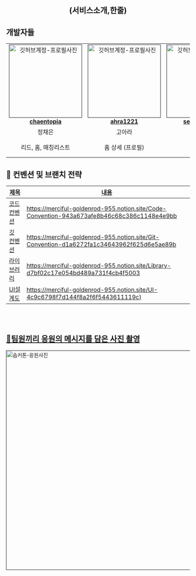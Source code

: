 <div align="center">

<h2> (서비스소개,한줄) </h2>

<!-- <img src=""  alt="서비스대표-이미지" /> -->

</div>

<h2> 개발자들 </h2>

<table align="center">
    <tr align="center">
        <td style="min-width: 150px;">
            <a href="">
                <img src="https://github.com/32nd-GO-SOPT-SOPKATHON-11/SOPKATHON-11-iOS/assets/109775321/88f93653-0282-4d13-8d1c-47e503b97ec3" width="200" alt="깃허브계정-프로필사진">
              <br />
              <b>chaentopia</b>
            </a>
        </td>
      <td style="min-width: 150px;">
            <a href="">
              <img src="https://github.com/32nd-GO-SOPT-SOPKATHON-11/SOPKATHON-11-iOS/assets/109775321/9b998867-c824-47d9-bdb1-51edad1ede65" width="200" alt="깃허브계정-프로필사진">
              <br />
              <b> ahra1221</b>
            </a>
        </td>
      <td style="min-width: 150px;">
            <a href="">
              <img src="https://github.com/32nd-GO-SOPT-SOPKATHON-11/SOPKATHON-11-iOS/assets/109775321/1efffa16-3275-48fe-b8f1-edfff5c262ed" width="200" alt="깃허브계정-프로필사진">
              <br />
              <b>seongmin221</b>
            </a>
        </td>
      <td style="min-width: 150px;">
            <a href="">
              <img src="https://github.com/32nd-GO-SOPT-SOPKATHON-11/SOPKATHON-11-iOS/assets/109775321/606be2da-3692-47df-ac9f-919de4fa8928" width="200" alt="깃허브계정-프로필사진">
              <br />
              <b>cjs1399</b>
            </a>
        </td>
    </tr>
    <tr align="center">
        <td>
            정채은 <br/>
      </td>
       <td>
            고아라 <br/>
      </td>
       <td>
            이성민 <br/>
      </td>
       <td>
            천성우 <br/>
      </td>
    </tr>
    <tr align="center">
        <td>
            리드, 홈, 매칭리스트 <br/>
      </td>
       <td>
            홈 상세 (프로필) <br/>
      </td>
       <td>
            정보 입력 <br/>
      </td>
       <td>
            매칭리스트 상세 (미션 리스트) <br/>
      </td>
    </tr>
</table>

<h2>  📄 컨벤션 및 브랜치 전략 </h2>
<!-- (노션 링크 또는 표로 작성) -->

<a href="" />

| 제목        | 내용                                                                             |
| ----------- | -------------------------------------------------------------------------------- |
| 코드 컨벤션 | https://merciful-goldenrod-955.notion.site/Code-Convention-943a673afe8b46c68c386c1148e4e9bb |
| 깃 컨벤션 | https://merciful-goldenrod-955.notion.site/Git-Convention-d1a6272fa1c34643962f625d6e5ae89b |
| 라이브러리 | https://merciful-goldenrod-955.notion.site/Library-d7bf02c17e054bd489a731f4cb4f5003 |
| UI설계도 | https://merciful-goldenrod-955.notion.site/UI-4c9c6798f7d144f8a2f6f5443611119c) |

<br/>

<br/>

<h2> 📸팀원끼리 응원의 메시지를 담은 사진 촬영 </h2>
<img src="https://github.com/32nd-GO-SOPT-SOPKATHON-11/SOPKATHON-11-iOS/assets/109775321/d569d269-8b1e-4319-8183-d057a0fd4ca5" width = "600" alt="솝커톤-응원사진" />

